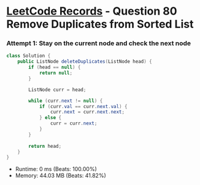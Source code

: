 # [LeetCode Records](../README.md) - Question 80 Remove Duplicates from Sorted List

### Attempt 1: Stay on the current node and check the next node
```java
class Solution {
    public ListNode deleteDuplicates(ListNode head) {
        if (head == null) {
            return null;
        }

        ListNode curr = head;

        while (curr.next != null) {
            if (curr.val == curr.next.val) {
                curr.next = curr.next.next;
            } else {
                curr = curr.next;
            }
        }
        
        return head;
    }
}
```
- Runtime: 0 ms (Beats: 100.00%)
- Memory: 44.03 MB (Beats: 41.82%)

<br>
